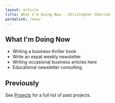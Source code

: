 ```yaml
---
layout: article
title: What I'm Doing Now - Christopher Sherrod
permalink: /now/
---
```

## What I'm Doing Now
- Writing a business thriller book
- Write an expat weekly newsletter
- Writing occasional business articles here
- Educational newsletter consulting

## Previously
See [Projects](https://christophersherrod.com/projects) for a full list of past projects.